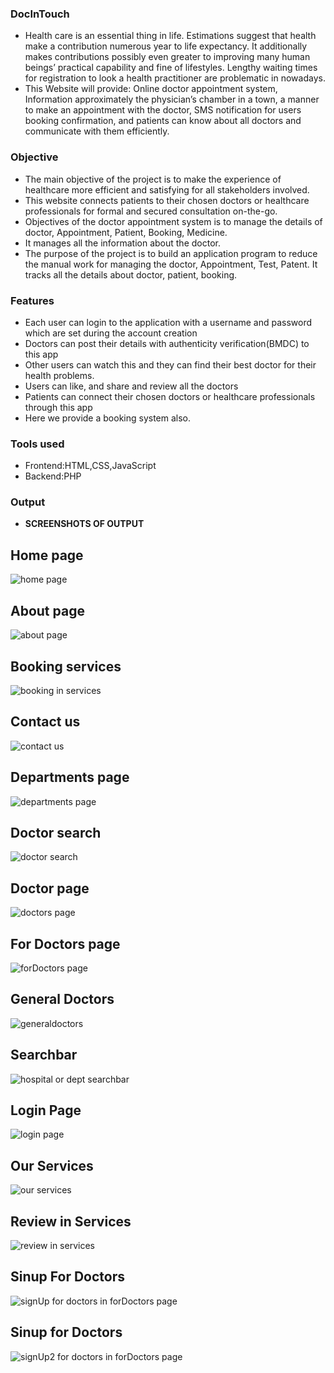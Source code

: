 ### DocInTouch

- Health care is an essential thing in life. Estimations suggest that health make a 
contribution numerous year to life expectancy. It additionally makes contributions possibly 
even greater to improving many human beings’ practical capability and fine of lifestyles.
Lengthy waiting times for registration to look a health practitioner are problematic in 
nowadays.
- This Website will provide: Online doctor appointment system, Information 
approximately the physician’s chamber in a town, a manner to make an appointment with 
the doctor, SMS notification for users booking confirmation, and patients can know about all 
doctors and communicate with them efficiently.

### Objective
- The main objective of the project is to make the experience of healthcare more efficient and
satisfying for all stakeholders involved. 
- This website connects patients to their chosen doctors or
healthcare professionals for formal and secured consultation on-the-go.
- Objectives of the doctor appointment system is to manage the details of doctor, Appointment, Patient,
Booking, Medicine.
- It manages all the information about the doctor. 
- The purpose of the project is to build an application program to reduce the manual work for managing the
doctor, Appointment, Test, Patent. It tracks all the details about doctor, patient, booking.

### Features

- Each user can login to the application with a username and password which are set during
the account creation
- Doctors can post their details with authenticity verification(BMDC) to this app
- Other users can watch this and they can find their best doctor for their health problems. 
- Users can like, and share and review all the doctors
- Patients can connect their chosen doctors or healthcare
professionals through this app
- Here we provide a booking system also.

### Tools used

- Frontend:HTML,CSS,JavaScript
- Backend:PHP

### Output
- **SCREENSHOTS OF  OUTPUT**

## Home page
![home page](https://user-images.githubusercontent.com/89720208/208285482-9368c98c-4041-4624-8573-3a7e2ada55b5.png)
## About page
![about page](https://user-images.githubusercontent.com/89720208/208285501-577c7bf5-fa73-4e86-bfba-36cccf5842c0.png)
## Booking services
![booking in services](https://user-images.githubusercontent.com/89720208/208285504-5736cd8e-9ece-43e5-8cd3-8d92384299f0.png)
## Contact us
![contact us](https://user-images.githubusercontent.com/89720208/208285505-a63adce4-2037-4025-a54c-59dcf8086be5.png)
## Departments page
![departments page](https://user-images.githubusercontent.com/89720208/208285506-5fa1eb81-47e4-4343-a993-b6dbed83a691.png)
## Doctor search
![doctor search](https://user-images.githubusercontent.com/89720208/208285507-3c582e7a-f18a-43c2-bbee-bbef6be44b0b.png)
## Doctor page
![doctors page](https://user-images.githubusercontent.com/89720208/208285509-f1ac9bdc-38e8-4f8e-bfe8-5af467135143.png)
## For Doctors page
![forDoctors page](https://user-images.githubusercontent.com/89720208/208285510-e4f22199-b32a-49a0-935a-b32378a94b92.png)
## General Doctors
![generaldoctors](https://user-images.githubusercontent.com/89720208/208285511-ae0036ab-2858-4858-8334-f488369b5bba.png)
## Searchbar
![hospital or dept searchbar](https://user-images.githubusercontent.com/89720208/208285512-f2cf334f-0f58-4582-adaf-82e9b55b3936.png)
## Login Page
![login page](https://user-images.githubusercontent.com/89720208/208285513-b1b76356-6f2a-437a-b072-f0228216ab15.png)
## Our Services
![our services](https://user-images.githubusercontent.com/89720208/208285514-738d2cf7-069b-4bce-bdf6-00ed3a9cf852.png)
## Review in Services
![review in services](https://user-images.githubusercontent.com/89720208/208285515-16a32cd0-1179-4796-8eed-d4bce9e7ec03.png)
## Sinup For Doctors
![signUp for doctors in forDoctors page](https://user-images.githubusercontent.com/89720208/208285516-8457e599-cf9f-4938-a61c-7beb013c2b4f.png)
## Sinup for Doctors
![signUp2 for doctors in forDoctors page](https://user-images.githubusercontent.com/89720208/208285517-6983938a-5d00-44fc-9785-20bd16bc2c8a.png)



